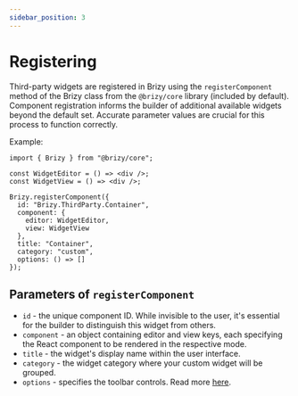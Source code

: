 ```yaml
---
sidebar_position: 3
---
```


# Registering

Third-party widgets are registered in Brizy using the `registerComponent` method of the Brizy class from the `@brizy/core` library (included by default).<br />
Component registration informs the builder of additional available widgets beyond the default set. Accurate parameter values are crucial for this process to function correctly.

Example:
```tsx
import { Brizy } from "@brizy/core";

const WidgetEditor = () => <div />;
const WidgetView = () => <div />;

Brizy.registerComponent({
  id: "Brizy.ThirdParty.Container",
  component: {
    editor: WidgetEditor,
    view: WidgetView
  },
  title: "Container",
  category: "custom",
  options: () => []
});
```

## Parameters of `registerComponent`

- `id` - the unique component ID. While invisible to the user, it's essential for the builder to distinguish this widget from others.
- `component` - an object containing editor and view keys, each specifying the React component to be rendered in the respective mode.
- `title` - the widget's display name within the user interface.
- `category` - the widget category where your custom widget will be grouped.
- `options` - specifies the toolbar controls. Read more [here](/docs-internals/editor-controls/introduction).
